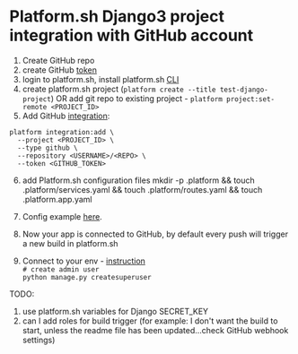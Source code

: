 # Platform.sh Django3 project integration with GitHub account
1. Create GitHub repo
2. create GitHub [token](https://docs.platform.sh/integrations/source/github.html)
3. login to platform.sh, install platform.sh [CLI](https://docs.platform.sh/administration/cli.html)
4. create platform.sh project (`platform create --title test-django-project`) OR add git repo to existing project - `platform project:set-remote <PROJECT_ID>`
5. Add GitHub [integration](https://docs.platform.sh/integrations/source/github.html):
```
platform integration:add \
  --project <PROJECT_ID> \
  --type github \
  --repository <USERNAME>/<REPO> \
  --token <GITHUB_TOKEN>
```

6. add Platform.sh  configuration files
    mkdir -p .platform && touch .platform/services.yaml && touch .platform/routes.yaml && touch .platform.app.yaml

7. Config example [here](https://github.com/platformsh-templates/django3).

8. Now your app is connected to GitHub, by default every push will trigger a new build in platform.sh

7. Connect to your env - [instruction](https://docs.platform.sh/development/ssh.html)  
  `# create admin user`  
  `python manage.py createsuperuser`  

TODO:  
1. use platform.sh variables for Django SECRET_KEY
2. can I add roles for build trigger (for example: I don't want the build to start, unless the readme file has been updated...check GitHub webhook settings)